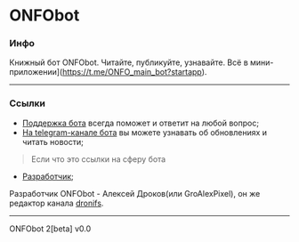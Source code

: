 # ONFObot
### Инфо
Книжный бот ONFObot. Читайте, публикуйте, узнавайте. Всё в мини-приложении](https://t.me/ONFO_main_bot?startapp).

----------
### Ссылки

* [Поддержка бота](https://t.me/ONFO_help_bot) всегда поможет и ответит на любой вопрос;
* [На telegram-канале бота](https://t.me/ONFOstudio) вы можете узнавать об обновлениях и читать новости;
> Если что это ссылки на сферу бота
- [Разработчик](https://t.me/GroAlexPixel_bot?startapp);

Разработчик ONFObot - Алексей Дроков(или GroAlexPixel), он же редактор канала [dronifs](https://t.me/dronifs).

----------
ONFObot 2[beta] v0.0
